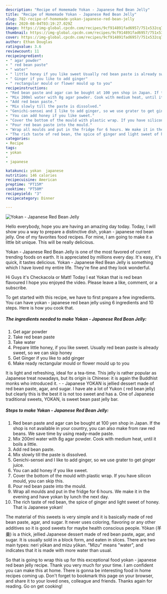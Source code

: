 ```yaml
---
description: "Recipe of Homemade Yokan - Japanese Red Bean Jelly"
title: "Recipe of Homemade Yokan - Japanese Red Bean Jelly"
slug: 782-recipe-of-homemade-yokan-japanese-red-bean-jelly
date: 2020-08-04T03:19:27.029Z
image: https://img-global.cpcdn.com/recipes/9cf914891fad6957/751x532cq70/yokan-japanese-red-bean-jelly-recipe-main-photo.jpg
thumbnail: https://img-global.cpcdn.com/recipes/9cf914891fad6957/751x532cq70/yokan-japanese-red-bean-jelly-recipe-main-photo.jpg
cover: https://img-global.cpcdn.com/recipes/9cf914891fad6957/751x532cq70/yokan-japanese-red-bean-jelly-recipe-main-photo.jpg
author: Ethan Douglas
ratingvalue: 3.6
reviewcount: 11
recipeingredient:
- " agar powder"
- " red bean paste"
- " water"
- " little honey if you like sweet Usually red bean paste is already sweet so we can skip honey"
- " Ginger if you like to add ginger"
- " rectangular mould or flower mould up to you"
recipeinstructions:
- "Red bean paste and agar can be bought at 100 yen shop in Japan. If the shop is not available in your country, you can also make from raw red beans. We save time by using ready-made paste."
- "Mix 200ml water with 8g agar powder. Cook with medium heat, until it boils a little."
- "Add red bean paste."
- "Mix slowly till the paste is dissolved."
- "Genichi-sensei and I like to add ginger, so we use grater to get ginger juice."
- "You can add honey if you like sweet."
- "Cover the bottom of the mould with plastic wrap. If you have silicon mould, you can skip this."
- "Pour red bean paste into the mould."
- "Wrap all moulds and put in the fridge for 6 hours. We make it in the evening and have yokan by lunch the next day."
- "The rich taste of red bean, the spice of ginger and light sweet of honey. That is Japanese yokan!"
categories:
- Recipe
tags:
- yokan
- 
- japanese

katakunci: yokan  japanese 
nutrition: 146 calories
recipecuisine: American
preptime: "PT15M"
cooktime: "PT50M"
recipeyield: "3"
recipecategory: Dinner

---
```



![Yokan - Japanese Red Bean Jelly](https://img-global.cpcdn.com/recipes/9cf914891fad6957/751x532cq70/yokan-japanese-red-bean-jelly-recipe-main-photo.jpg)

Hello everybody, hope you are having an amazing day today. Today, I will show you a way to prepare a distinctive dish, yokan - japanese red bean jelly. One of my favorites food recipes. For mine, I am going to make it a little bit unique. This will be really delicious.

Yokan - Japanese Red Bean Jelly is one of the most favored of current trending foods on earth. It is appreciated by millions every day. It's easy, it's quick, it tastes delicious. Yokan - Japanese Red Bean Jelly is something which I have loved my entire life. They're fine and they look wonderful.

Hi Guys it&#39;s Checkacola or Matt! Today I eat Yokan that is red bean flavoured I hope you enjoyed the video. Please leave a like, comment, or a subscribe.


To get started with this recipe, we have to first prepare a few ingredients. You can have yokan - japanese red bean jelly using 6 ingredients and 10 steps. Here is how you cook that.

<!--inarticleads1-->

##### The ingredients needed to make Yokan - Japanese Red Bean Jelly:

1. Get  agar powder
1. Take  red bean paste
1. Take  water
1. Prepare  little honey, if you like sweet. Usually red bean paste is already sweet, so we can skip honey
1. Get  Ginger if you like to add ginger
1. Make ready  rectangular mould or flower mould up to you


It is light and refreshing, ideal for a tea-time. This jelly is rather popular as Japanese treat nowadays, but its origin is Chinese: it is again the Buddhist monks who introduced it. - - Japanese YOKAN is jellied dessert made of red bean paste, agar, and sugar. I have ate a lot of Yukon ( red bean jelly) but clearly this is the best it is not too sweet and has a. One of Japanese traditional sweets, YOKAN, is sweet bean past jelly bar. 

<!--inarticleads2-->

##### Steps to make Yokan - Japanese Red Bean Jelly:

1. Red bean paste and agar can be bought at 100 yen shop in Japan. If the shop is not available in your country, you can also make from raw red beans. We save time by using ready-made paste.
1. Mix 200ml water with 8g agar powder. Cook with medium heat, until it boils a little.
1. Add red bean paste.
1. Mix slowly till the paste is dissolved.
1. Genichi-sensei and I like to add ginger, so we use grater to get ginger juice.
1. You can add honey if you like sweet.
1. Cover the bottom of the mould with plastic wrap. If you have silicon mould, you can skip this.
1. Pour red bean paste into the mould.
1. Wrap all moulds and put in the fridge for 6 hours. We make it in the evening and have yokan by lunch the next day.
1. The rich taste of red bean, the spice of ginger and light sweet of honey. That is Japanese yokan!


The material of this sweets is very simple and it is basically made of red bean paste, agar, and sugar. It never uses coloring, flavoring or any other additives so it is good sweets for maybe health conscious people. Yōkan (羊羹) is a thick, jellied Japanese dessert made of red bean paste, agar, and sugar. It is usually sold in a block form, and eaten in slices. There are two main types: neri yōkan and mizu yōkan. &#34;Mizu&#34; means &#34;water&#34;, and indicates that it is made with more water than usual. 

So that is going to wrap this up for this exceptional food yokan - japanese red bean jelly recipe. Thank you very much for your time. I am confident you can make this at home. There is gonna be interesting food in home recipes coming up. Don't forget to bookmark this page on your browser, and share it to your loved ones, colleague and friends. Thanks again for reading. Go on get cooking!
